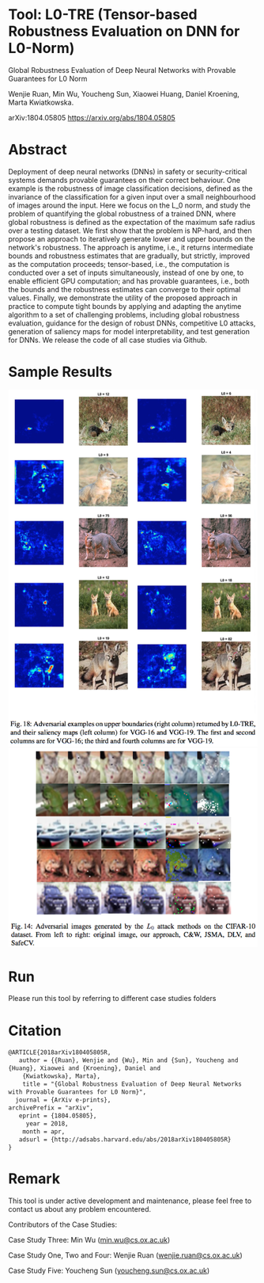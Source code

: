 # Tool: L0-TRE (Tensor-based Robustness Evaluation on DNN for L0-Norm)

Global Robustness Evaluation of Deep Neural Networks with Provable Guarantees for L0 Norm

Wenjie Ruan, Min Wu, Youcheng Sun, Xiaowei Huang, Daniel Kroening, Marta Kwiatkowska.

arXiv:1804.05805 https://arxiv.org/abs/1804.05805

# Abstract
Deployment of deep neural networks (DNNs) in safety or security-critical systems demands provable guarantees on their correct behaviour. One example is the robustness of image classification decisions, defined as the invariance of the classification for a given input over a small neighbourhood of images around the input. Here we focus on the L_0 norm, and study the problem of quantifying the global robustness of a trained DNN, where global robustness is defined as the expectation of the maximum safe radius over a testing dataset. We first show that the problem is NP-hard, and then propose an approach to iteratively generate lower and upper bounds on the network's robustness. The approach is anytime, i.e., it returns intermediate bounds and robustness estimates that are gradually, but strictly, improved as the computation proceeds; tensor-based, i.e., the computation is conducted over a set of inputs simultaneously, instead of one by one, to enable efficient GPU computation; and has provable guarantees, i.e., both the bounds and the robustness estimates can converge to their optimal values. Finally, we demonstrate the utility of the proposed approach in practice to compute tight bounds by applying and adapting the anytime algorithm to a set of challenging problems, including global robustness evaluation, guidance for the design of robust DNNs, competitive L0 attacks, generation of saliency maps for model interpretability, and test generation for DNNs. We release the code of all case studies via Github.


# Sample Results
![alt text](Documents/ImageNet_Sample_Saliency_Map.png)
![alt text](Documents/CIFAR10_Sample_Adversary.png)

# Run
Please run this tool by referring to different case studies folders

# Citation
```
@ARTICLE{2018arXiv180405805R,
   author = {{Ruan}, Wenjie and {Wu}, Min and {Sun}, Youcheng and {Huang}, Xiaowei and {Kroening}, Daniel and 
	{Kwiatkowska}, Marta},
    title = "{Global Robustness Evaluation of Deep Neural Networks with Provable Guarantees for L0 Norm}",
  journal = {ArXiv e-prints},
archivePrefix = "arXiv",
   eprint = {1804.05805},
     year = 2018,
    month = apr,
   adsurl = {http://adsabs.harvard.edu/abs/2018arXiv180405805R}
}
```
# Remark
This tool is under active development and maintenance, please feel free to contact us about any problem encountered. 

Contributors of the Case Studies:

Case Study Three: Min Wu (min.wu@cs.ox.ac.uk)

Case Study One, Two and Four: Wenjie Ruan (wenjie.ruan@cs.ox.ac.uk)

Case Study Five: Youcheng Sun (youcheng.sun@cs.ox.ac.uk)